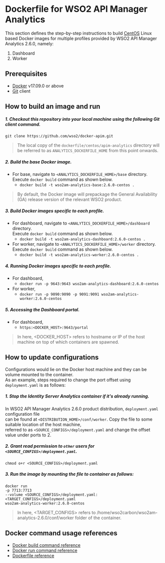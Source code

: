 # Dockerfile for WSO2 API Manager Analytics #

This section defines the step-by-step instructions to build [CentOS](https://hub.docker.com/_/centos/) Linux based Docker images for multiple profiles
provided by WSO2 API Manager Analytics 2.6.0, namely:<br>

1. Dashboard
2. Worker

## Prerequisites

* [Docker](https://www.docker.com/get-docker) v17.09.0 or above
* [Git](https://git-scm.com/book/en/v2/Getting-Started-Installing-Git) client

## How to build an image and run

##### 1. Checkout this repository into your local machine using the following Git client command.

```
git clone https://github.com/wso2/docker-apim.git
```

> The local copy of the `dockerfile/centos/apim-analytics` directory will be referred to as `ANALYTICS_DOCKERFILE_HOME` from this point onwards.

##### 2. Build the base Docker image.

- For base, navigate to `<ANALYTICS_DOCKERFILE_HOME>/base` directory. <br>
  Execute `docker build` command as shown below.
    + `docker build -t wso2am-analytics-base:2.6.0-centos .`

> By default, the Docker image will prepackage the General Availability (GA) release version of the relevant WSO2 product.
  
##### 3. Build Docker images specific to each profile.

- For dashboard, navigate to `<ANALYTICS_DOCKERFILE_HOME>/dashboard` directory. <br>
  Execute `docker build` command as shown below.
    + `docker build -t wso2am-analytics-dashboard:2.6.0-centos .`
- For worker, navigate to `<ANALYTICS_DOCKERFILE_HOME>/worker` directory. <br>
  Execute `docker build` command as shown below.
    + `docker build -t wso2am-analytics-worker:2.6.0-centos .`
    
##### 4. Running Docker images specific to each profile.

- For dashboard,
    + `docker run -p 9643:9643 wso2am-analytics-dashboard:2.6.0-centos`
- For worker,
    + `docker run -p 9090:9090 -p 9091:9091 wso2am-analytics-worker:2.6.0-centos`
    
##### 5. Accessing the Dashboard portal.

- For dashboard,
    + `https:<DOCKER_HOST>:9643/portal`
    
> In here, <DOCKER_HOST> refers to hostname or IP of the host machine on top of which containers are spawned.

## How to update configurations

Configurations would lie on the Docker host machine and they can be volume mounted to the container. <br>
As an example, steps required to change the port offset using `deployment.yaml` is as follows:

##### 1. Stop the Identity Server Analytics container if it's already running.

In WSO2 API Manager Analytics 2.6.0 product distribution, `deployment.yaml` configuration file <br>
can be found at `<DISTRIBUTION_HOME>/conf/worker`. Copy the file to some suitable location of the host machine, <br>
referred to as `<SOURCE_CONFIGS>/deployment.yaml` and change the offset value under ports to 2.

##### 2. Grant read permission to `other` users for `<SOURCE_CONFIGS>/deployment.yaml`.

```
chmod o+r <SOURCE_CONFIGS>/deployment.yaml
```

##### 3. Run the image by mounting the file to container as follows:

```
docker run 
-p 7713:7713
--volume <SOURCE_CONFIGS>/deployment.yaml:<TARGET_CONFIGS>/deployment.yaml
wso2am-analytics-worker:2.6.0-centos
```

> In here, <TARGET_CONFIGS> refers to /home/wso2carbon/wso2am-analytics-2.6.0/conf/worker folder of the container.

## Docker command usage references

* [Docker build command reference](https://docs.docker.com/engine/reference/commandline/build/)
* [Docker run command reference](https://docs.docker.com/engine/reference/run/)
* [Dockerfile reference](https://docs.docker.com/engine/reference/builder/)
